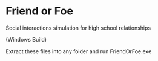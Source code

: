 # Friend or Foe
Social interactions simulation for high school relationships

(Windows Build)

Extract these files into any folder and run FriendOrFoe.exe
